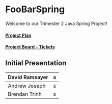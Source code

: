 # FooBarSpring
Welcome to our Trimester 2 Java Spring Project!
#### [Project Plan](https://docs.google.com/document/d/1BfC11oQnmn8DtsHVdqGQ3fDUcyWNKPyixhZ0jkPgNaM)
#### [Project Board - Tickets](https://github.com/AndrewPhilipJoseph/FooBarSpring/projects/1)

## **Initial Presentation**

|David Ramsayer|s|
|--------|-------|
|Andrew Joseph |s|
|Brendan Trinh |s|
